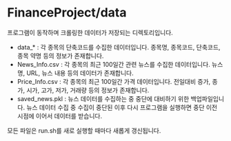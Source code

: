 # FinanceProject/data

프로그램이 동작하며 크롤링한 데이터가 저장되는 디렉토리입니다.
* data_* : 각 종목의 단축코드를 수집한 데이터입니다. 종목명, 종목코드, 단축코드, 종목 약명 등의 정보가 존재합니다.
* News_Info.csv : 각 종목의 최근 100일간 관련 뉴스를 수집한 데이터입니다. 뉴스명, URL, 뉴스 내용 등의 데이터가 존재합니다.
* Price_Info.csv : 각 종목의 최근 100일간 가격 데이터입니다. 전일대비 증가, 종가, 시가, 고가, 저가, 거래량 등의 정보가 존재합니다.
* saved_news.pkl : 뉴스 데이터를 수집하는 중 중단에 대비하기 위한 백업파일입니다. 뉴스 데이터 수집 중 수집이 중단된 이후 다시 프로그램을 실행하면 중단 이전 시점에 이어서 데이터를 받습니다.

모든 파일은 run.sh를 새로 실행할 때마다 새롭게 갱신됩니다.
